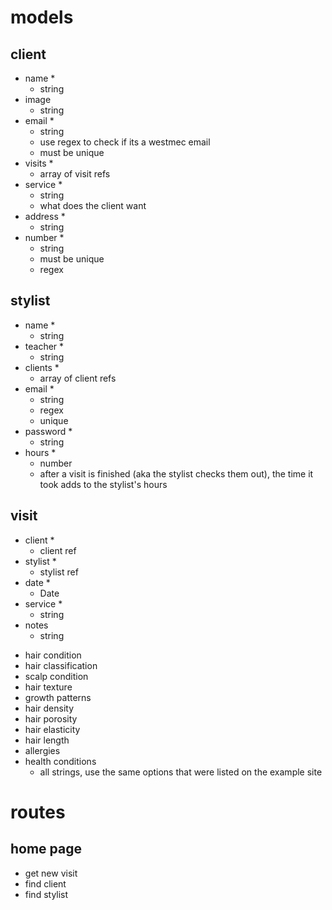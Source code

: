 
<!-- 290794Jc -->

# models

 
## client
<!-- BASIC INFORMATION -->
- name * 
    - string
- image 
    - string
- email * 
    - string
    - use regex to check if its a westmec email
    - must be unique
- visits * 
    - array of visit refs 
- service * 
    - string
    - what does the client want
- address * 
    - string
- number * 
    - string
    - must be unique
    - regex


## stylist
- name * 
    - string
- teacher *
    - string
- clients *
    - array of client refs
- email *
    - string 
    - regex
    - unique
- password *
    - string
- hours * 
    - number
    - after a visit is finished (aka the stylist checks them out), the time it took adds to the stylist's hours


## visit
<!-- BASIC INFORMATION -->
- client * 
    - client ref
- stylist * 
    - stylist ref
- date *
    - Date
- service * 
    - string
- notes 
    - string
<!-- ADVANCED INFORMATION -->
- hair condition
- hair classification
- scalp condition
- hair texture
- growth patterns
- hair density
- hair porosity
- hair elasticity
- hair length
- allergies
- health conditions
    - all strings, use the same options that were listed on the example site

# routes

## home page
- get new visit
- find client
- find stylist
